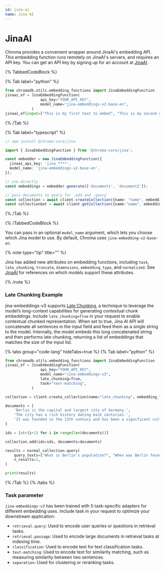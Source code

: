 ```yaml
---
id: jina-ai
name: Jina AI
---
```


# JinaAI

Chroma provides a convenient wrapper around JinaAI's embedding API. This embedding function runs remotely on JinaAI's servers, and requires an API key. You can get an API key by signing up for an account at [JinaAI](https://jina.ai/embeddings/).

{% TabbedCodeBlock %}

{% Tab label="python" %}

```python
from chromadb.utils.embedding_functions import JinaEmbeddingFunction
jinaai_ef = JinaEmbeddingFunction(
                api_key="YOUR_API_KEY",
                model_name="jina-embeddings-v2-base-en",
            )
jinaai_ef(input=["This is my first text to embed", "This is my second document"])
```

{% /Tab %}

{% Tab label="typescript" %}

```typescript
// npm install @chroma-core/jina

import { JinaEmbeddingFunction } from '@chroma-core/jina';

const embedder = new JinaEmbeddingFunction({
  jinaai_api_key: 'jina_****',
  model_name: 'jina-embeddings-v2-base-en',
});

// use directly
const embeddings = embedder.generate(['document1', 'document2']);

// pass documents to query for .add and .query
const collection = await client.createCollection({name: "name", embeddingFunction: embedder})
const collectionGet = await client.getCollection({name:"name", embeddingFunction: embedder})
```

{% /Tab %}

{% /TabbedCodeBlock %}

You can pass in an optional `model_name` argument, which lets you choose which Jina model to use. By default, Chroma uses `jina-embedding-v2-base-en`.

{% note type="tip" title="" %}

Jina has added new attributes on embedding functions, including `task`, `late_chunking`, `truncate`, `dimensions`, `embedding_type`, and `normalized`. See [JinaAI](https://jina.ai/embeddings/) for references on which models support these attributes.

{% /note %}

### Late Chunking Example

jina-embeddings-v3 supports [Late Chunking](https://jina.ai/news/late-chunking-in-long-context-embedding-models/), a technique to leverage the model’s long-context capabilities for generating contextual chunk embeddings. Include `late_chunking=True` in your request to enable contextual chunked representation. When set to true, Jina AI API will concatenate all sentences in the input field and feed them as a single string to the model. Internally, the model embeds this long concatenated string and then performs late chunking, returning a list of embeddings that matches the size of the input list.

{% tabs group="code-lang" hideTabs=true %}
{% Tab label="python" %}

```python
from chromadb.utils.embedding_functions import JinaEmbeddingFunction
jinaai_ef = JinaEmbeddingFunction(
                api_key="YOUR_API_KEY",
                model_name="jina-embeddings-v3",
                late_chunking=True,
                task="text-matching",
            )

collection = client.create_collection(name="late_chunking", embedding_function=jinaai_ef)

documents = [
    'Berlin is the capital and largest city of Germany.',
    'The city has a rich history dating back centuries.',
    'It was founded in the 13th century and has been a significant cultural and political center throughout European history.',
]

ids = [str(i+1) for i in range(len(documents))]

collection.add(ids=ids, documents=documents)

results = normal_collection.query(
    query_texts=["What is Berlin's population?", "When was Berlin founded?"],
    n_results=1,
)

print(results)
```
{% /Tab %}
{% /tabs %}

### Task parameter
`jina-embeddings-v3` has been trained with 5 task-specific adapters for different embedding uses. Include task in your request to optimize your downstream application:
- `retrieval.query`: Used to encode user queries or questions in retrieval tasks.
- `retrieval.passage`: Used to encode large documents in retrieval tasks at indexing time.
- `classification`: Used to encode text for text classification tasks.
- `text-matching`: Used to encode text for similarity matching, such as measuring similarity between two sentences.
- `separation`: Used for clustering or reranking tasks.
